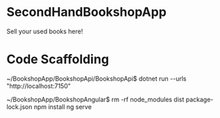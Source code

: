 # SecondHandBookshopApp

Sell your used books here!

# Code Scaffolding

~/BookshopApp/BookshopApi/BookshopApi$ dotnet run --urls "http://localhost:7150"


~/BookshopApp/BookshopAngular$ rm -rf node_modules dist package-lock.json
npm install
ng serve



